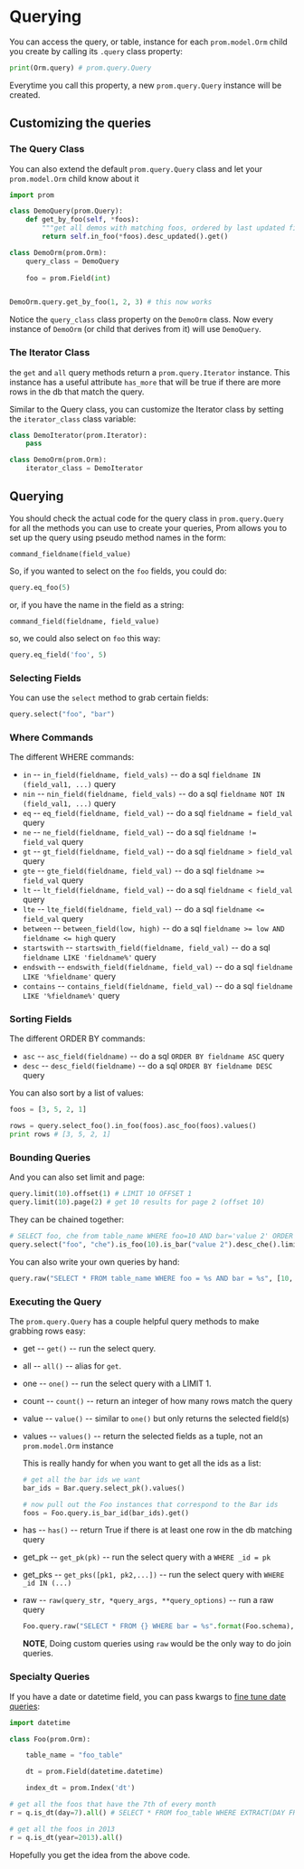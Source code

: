 # Querying

You can access the query, or table, instance for each `prom.model.Orm` child you create by calling its `.query` class property:

```python
print(Orm.query) # prom.query.Query
```

Everytime you call this property, a new `prom.query.Query` instance will be created.


## Customizing the queries

### The Query Class

You can also extend the default `prom.query.Query` class and let your `prom.model.Orm` child know about it

```python
import prom

class DemoQuery(prom.Query):
    def get_by_foo(self, *foos):
        """get all demos with matching foos, ordered by last updated first"""
        return self.in_foo(*foos).desc_updated().get()

class DemoOrm(prom.Orm):
    query_class = DemoQuery
    
    foo = prom.Field(int)


DemoOrm.query.get_by_foo(1, 2, 3) # this now works
```

Notice the `query_class` class property on the `DemoOrm` class. Now every instance of `DemoOrm` (or child that derives from it) will use `DemoQuery`.


### The Iterator Class

the `get` and `all` query methods return a `prom.query.Iterator` instance. This instance has a useful attribute `has_more` that will be true if there are more rows in the db that match the query.

Similar to the Query class, you can customize the Iterator class by setting the `iterator_class` class variable:

```python
class DemoIterator(prom.Iterator):
    pass

class DemoOrm(prom.Orm):
    iterator_class = DemoIterator
```


## Querying

You should check the actual code for the query class in `prom.query.Query` for all the methods you can use to create your queries, Prom allows you to set up the query using pseudo method names in the form:

    command_fieldname(field_value)

So, if you wanted to select on the `foo` fields, you could do:

```python
query.eq_foo(5)
```

or, if you have the name in the field as a string:

    command_field(fieldname, field_value)

so, we could also select on `foo` this way:

```python
query.eq_field('foo', 5)
```

### Selecting Fields

You can use the `select` method to grab certain fields:

```python
query.select("foo", "bar")
```


### Where Commands

The different WHERE commands:

  * `in` -- `in_field(fieldname, field_vals)` -- do a sql `fieldname IN (field_val1, ...)` query
  * `nin` -- `nin_field(fieldname, field_vals)` -- do a sql `fieldname NOT IN (field_val1, ...)` query
  * `eq` -- `eq_field(fieldname, field_val)` -- do a sql `fieldname = field_val` query
  * `ne` -- `ne_field(fieldname, field_val)` -- do a sql `fieldname != field_val` query
  * `gt` -- `gt_field(fieldname, field_val)` -- do a sql `fieldname > field_val` query
  * `gte` -- `gte_field(fieldname, field_val)` -- do a sql `fieldname >= field_val` query
  * `lt` -- `lt_field(fieldname, field_val)` -- do a sql `fieldname < field_val` query
  * `lte` -- `lte_field(fieldname, field_val)` -- do a sql `fieldname <= field_val` query
  * `between` -- `between_field(low, high)` -- do a sql `fieldname >= low AND fieldname <= high` query
  * `startswith` -- `startswith_field(fieldname, field_val)` -- do a sql `fieldname LIKE 'fieldname%'` query
  * `endswith` -- `endswith_field(fieldname, field_val)` -- do a sql `fieldname LIKE '%fieldname'` query
  * `contains` -- `contains_field(fieldname, field_val)` -- do a sql `fieldname LIKE '%fieldname%'` query


### Sorting Fields

The different ORDER BY commands:

  * `asc` -- `asc_field(fieldname)` -- do a sql `ORDER BY fieldname ASC` query
  * `desc` -- `desc_field(fieldname)` -- do a sql `ORDER BY fieldname DESC` query

You can also sort by a list of values:

```python
foos = [3, 5, 2, 1]

rows = query.select_foo().in_foo(foos).asc_foo(foos).values()
print rows # [3, 5, 2, 1]
```


### Bounding Queries

And you can also set limit and page:

```python
query.limit(10).offset(1) # LIMIT 10 OFFSET 1
query.limit(10).page(2) # get 10 results for page 2 (offset 10)
```

They can be chained together:

```python
# SELECT foo, che from table_name WHERE foo=10 AND bar='value 2' ORDER BY che DESC LIMIT 5
query.select("foo", "che").is_foo(10).is_bar("value 2").desc_che().limit(5).get()
```

You can also write your own queries by hand:

```python
query.raw("SELECT * FROM table_name WHERE foo = %s AND bar = %s", [10, "value 2"])
```


### Executing the Query

The `prom.query.Query` has a couple helpful query methods to make grabbing rows easy:

  * get -- `get()` -- run the select query.
  * all -- `all()` -- alias for `get`.
  * one -- `one()` -- run the select query with a LIMIT 1.
  * count -- `count()` -- return an integer of how many rows match the query
  * value -- `value()` -- similar to `one()` but only returns the selected field(s)
  * values -- `values()` -- return the selected fields as a tuple, not an `prom.model.Orm` instance

    This is really handy for when you want to get all the ids as a list:

    ```python
    # get all the bar ids we want
    bar_ids = Bar.query.select_pk().values()

    # now pull out the Foo instances that correspond to the Bar ids
    foos = Foo.query.is_bar_id(bar_ids).get()
    ```

  * has -- `has()` -- return True if there is at least one row in the db matching query
  * get_pk -- `get_pk(pk)` -- run the select query with a `WHERE _id = pk`
  * get_pks -- `get_pks([pk1, pk2,...])` -- run the select query with `WHERE _id IN (...)`
  * raw -- `raw(query_str, *query_args, **query_options)` -- run a raw query

      ```python
      Foo.query.raw("SELECT * FROM {} WHERE bar = %s".format(Foo.schema), ["bar value"])
      ```

    **NOTE**, Doing custom queries using `raw` would be the only way to do join queries.


### Specialty Queries

If you have a date or datetime field, you can pass kwargs to [fine tune date queries](http://www.postgresql.org/docs/8.3/static/functions-datetime.html#FUNCTIONS-DATETIME-EXTRACT):

```python
import datetime

class Foo(prom.Orm):

    table_name = "foo_table"

    dt = prom.Field(datetime.datetime)

    index_dt = prom.Index('dt')

# get all the foos that have the 7th of every month
r = q.is_dt(day=7).all() # SELECT * FROM foo_table WHERE EXTRACT(DAY FROM dt) = 7

# get all the foos in 2013
r = q.is_dt(year=2013).all()
```

Hopefully you get the idea from the above code.



